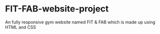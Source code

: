 # FIT-FAB-website-project
An fully responsive gym website named FIT &amp; FAB which is made up using HTML and CSS 
